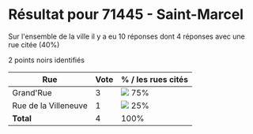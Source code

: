 # Résultat pour 71445 - Saint-Marcel

Sur l'ensemble de la ville il y a eu 10 réponses dont 4 réponses avec une rue citée (40%)

2 points noirs identifiés

| Rue | Vote | % / les rues cités|
|-----|------|-------------------|
| Grand'Rue | 3 | <img src="../../img/bar_75.gif" />&nbsp;75%|
| Rue de la Villeneuve | 1 | <img src="../../img/bar_25.gif" />&nbsp;25%|
| **Total** | 4 | 100%|
